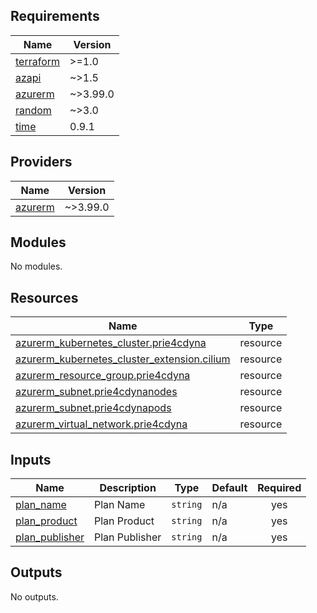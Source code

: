 ## Requirements

| Name | Version |
|------|---------|
| <a name="requirement_terraform"></a> [terraform](#requirement\_terraform) | >=1.0 |
| <a name="requirement_azapi"></a> [azapi](#requirement\_azapi) | ~>1.5 |
| <a name="requirement_azurerm"></a> [azurerm](#requirement\_azurerm) | ~>3.99.0 |
| <a name="requirement_random"></a> [random](#requirement\_random) | ~>3.0 |
| <a name="requirement_time"></a> [time](#requirement\_time) | 0.9.1 |

## Providers

| Name | Version |
|------|---------|
| <a name="provider_azurerm"></a> [azurerm](#provider\_azurerm) | ~>3.99.0 |

## Modules

No modules.

## Resources

| Name | Type |
|------|------|
| [azurerm_kubernetes_cluster.prie4cdyna](https://registry.terraform.io/providers/hashicorp/azurerm/latest/docs/resources/kubernetes_cluster) | resource |
| [azurerm_kubernetes_cluster_extension.cilium](https://registry.terraform.io/providers/hashicorp/azurerm/latest/docs/resources/kubernetes_cluster_extension) | resource |
| [azurerm_resource_group.prie4cdyna](https://registry.terraform.io/providers/hashicorp/azurerm/latest/docs/resources/resource_group) | resource |
| [azurerm_subnet.prie4cdynanodes](https://registry.terraform.io/providers/hashicorp/azurerm/latest/docs/resources/subnet) | resource |
| [azurerm_subnet.prie4cdynapods](https://registry.terraform.io/providers/hashicorp/azurerm/latest/docs/resources/subnet) | resource |
| [azurerm_virtual_network.prie4cdyna](https://registry.terraform.io/providers/hashicorp/azurerm/latest/docs/resources/virtual_network) | resource |

## Inputs

| Name | Description | Type | Default | Required |
|------|-------------|------|---------|:--------:|
| <a name="input_plan_name"></a> [plan\_name](#input\_plan\_name) | Plan Name | `string` | n/a | yes |
| <a name="input_plan_product"></a> [plan\_product](#input\_plan\_product) | Plan Product | `string` | n/a | yes |
| <a name="input_plan_publisher"></a> [plan\_publisher](#input\_plan\_publisher) | Plan Publisher | `string` | n/a | yes |

## Outputs

No outputs.
